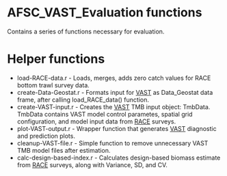 # AFSC_VAST_Evaluation functions
Contains a series of functions necessary for evaluation.


Helper functions
=============
* load-RACE-data.r - Loads, merges, adds zero catch values for RACE bottom trawl survey data.
* create-Data-Geostat.r - Formats input for [VAST](https://github.com/James-Thorson/VAST) as Data_Geostat data frame,
                              after calling load_RACE_data() function. 
* create-VAST-input.r - Creates the [VAST](https://github.com/James-Thorson/VAST) TMB input object: TmbData. 
                            TmbData contains VAST model control parametes, spatial grid configuration, and model input data from
                            [RACE](https://www.afsc.noaa.gov/RACE/groundfish/bottom%20trawl%20surveys.php) surveys.
* plot-VAST-output.r - Wrapper function that generates [VAST](https://github.com/James-Thorson/VAST) diagnostic and prediction plots.
* cleanup-VAST-file.r - Simple function to remove unnecessary VAST TMB model files after estimation.
* calc-design-based-index.r - Calculates design-based biomass estimate from [RACE](https://www.afsc.noaa.gov/RACE/groundfish/bottom%20trawl%20surveys.php) surveys, along with Variance, SD, and CV. 